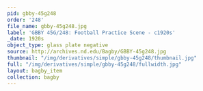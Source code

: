 ```yaml
---
pid: gbby-45g248
order: '248'
file_name: gbby-45g248.jpg
label: 'GBBY 45G/248: Football Practice Scene - c1920s'
_date: 1920s
object_type: glass plate negative
source: http://archives.nd.edu/Bagby/GBBY-45g248.jpg
thumbnail: "/img/derivatives/simple/gbby-45g248/thumbnail.jpg"
full: "/img/derivatives/simple/gbby-45g248/fullwidth.jpg"
layout: bagby_item
collection: bagby
---
```

